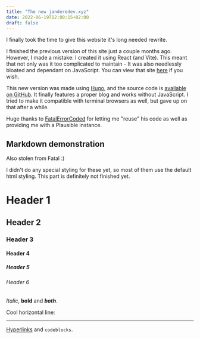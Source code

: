 ```yaml
---
title: "The new janderedev.xyz"
date: 2022-06-19T12:00:15+02:00
draft: false
---
```


I finally took the time to give this website it's long needed rewrite.
<!--more-->
I finished the previous version of this site just a couple months ago. However, I made a mistake: I created it using React (and Vite).
This meant that not only was it too complicated to maintain - It was also needlessly bloated and dependant on JavaScript.
You can view that site [here](https://janderedev-xyz-old.vercel.app) if you wish.

This new version was made using [Hugo](https://gohugo.io), and the source code is [available on GitHub](https://github.com/janderedev/janderedev.xyz).
It finally features a proper blog and works without JavaScript. I tried to make it compatible with terminal browsers as well, but gave up on that after a while.

Huge thanks to [FatalErrorCoded](https://fatalerrorcoded.eu) for letting me "reuse" his code as well as providing me with a Plausible instance.

## Markdown demonstration
Also stolen from Fatal :)

I didn't do any special styling for these yet, so most of them use the default html styling. This part is definitely not finished yet.

# Header 1
## Header 2
### Header 3
#### Header 4
##### Header 5
###### Header 6
*Italic*, **bold** and ***both***.

Cool horizontal line:


---

[Hyperlinks](https://amogus.org) and `codeblocks`.
